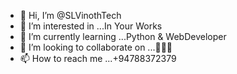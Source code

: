 - 👋 Hi, I’m @SLVinothTech
- 👀 I’m interested in ...In Your Works
- 🌱 I’m currently learning ...Python & WebDeveloper
- 💞️ I’m looking to collaborate on ...🙂🙂🙂
- 📫 How to reach me ...+94788372379

<!---
SLVinothTech/SLVinothTech is a ✨ special ✨ repository because its `README.md` (this file) appears on your GitHub profile.
You can click the Preview link to take a look at your changes.
--->
